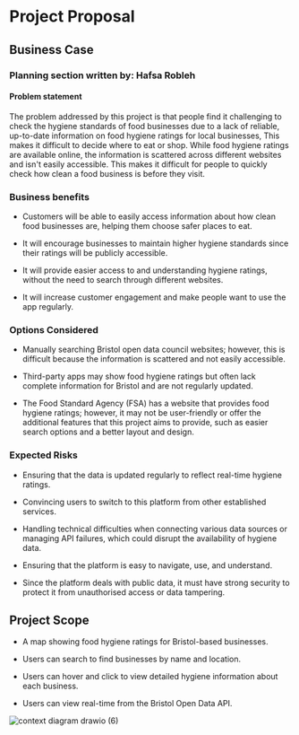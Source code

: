 # Project Proposal

## Business Case
### Planning section written by: Hafsa Robleh

#### Problem statement
The problem addressed by this project is that people find it challenging to check the hygiene standards of food businesses due to a lack of reliable, up-to-date information on food hygiene ratings for local businesses, This makes it difficult to decide where to eat or shop. While food hygiene ratings are available online, the information is scattered across different websites and isn't easily accessible. This makes it difficult for people to quickly check how clean a food business is before they visit. 


### Business benefits
- Customers will be able to easily access information about how clean food businesses are, helping them choose safer places to eat. 

- It will encourage businesses to maintain higher hygiene standards since their ratings will be publicly accessible.  

- It will provide easier access to and understanding hygiene ratings, without the need to search through different websites.  

- It will increase customer engagement and make people want to use the app regularly.  

 

### Options Considered
- Manually searching Bristol open data council websites; however, this is difficult because the information is scattered and not easily accessible. 

- Third-party apps may show food hygiene ratings but often lack complete information for Bristol and are not regularly updated.  

- The Food Standard Agency (FSA) has a website that provides food hygiene ratings; however, it may not be user-friendly or offer the additional features that this project aims to provide, such as easier search options and a better layout and design.  

 
  
### Expected Risks
- Ensuring that the data is updated regularly to reflect real-time hygiene ratings. 

- Convincing users to switch to this platform from other established services. 

- Handling technical difficulties when connecting various data sources or managing API failures, which could disrupt the availability of 
  hygiene data. 

- Ensuring that the platform is easy to navigate, use, and understand.  

- Since the platform deals with public data, it must have strong security to protect it from unauthorised access or data tampering.



## Project Scope
- A map showing food hygiene ratings for Bristol-based businesses. 

- Users can search to find businesses by name and location. 

- Users can hover and click to view detailed hygiene information about each business. 

- Users can view real-time from the Bristol Open Data API. 

 



![context diagram  drawio (6)](https://github.com/user-attachments/assets/d1c56184-f9e9-476c-a916-45765569f59c)




















